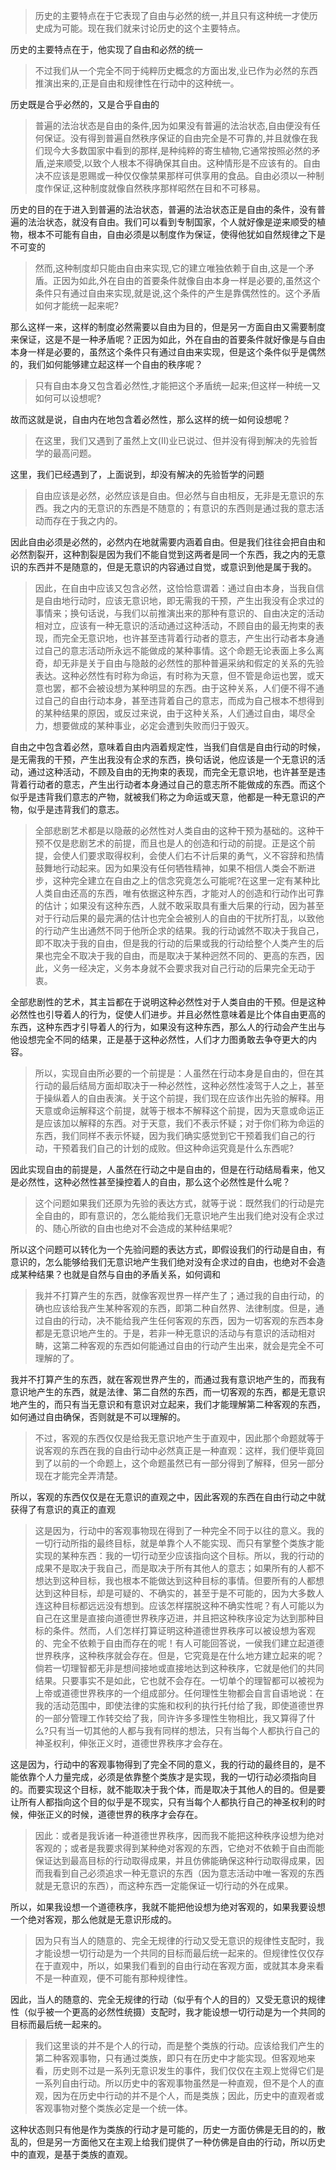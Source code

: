 <blockquote data-pid="hOdM7iEg">历史的主要特点在于它表现了自由与必然的统一,并且只有这种统一才使历史成为可能。现在我们就来讨论历史的这个主要特点。</blockquote><p data-pid="WxERTF-E">历史的主要特点在于，他实现了自由和必然的统一</p><blockquote data-pid="iwPcy3K-">不过我们从一个完全不同于纯粹历史概念的方面出发,业已作为必然的东西推演出来的,正是自由和规律性在行动中的这种统一。</blockquote><p data-pid="E_yGkogM">历史既是合乎必然的，又是合乎自由的</p><blockquote data-pid="WkdIOmsI">普遍的法治状态是自由的条件,因为如果没有普遍的法治状态,自由便没有任何保证。没有得到普遍自然秩序保证的自由完全是不可靠的,并且就像在我们现今大多数国家中看到的那样,是种纯粹的寄生植物,它通常按照必然的矛盾,逆来顺受,以致个人根本不得确保其自由。这种情形是不应该有的。自由决不应该是恩赐或一种仅仅像禁果那样可供享用的食品。自由必须以一种制度作保证,这种制度就像自然秩序那样昭然在目和不可移易。</blockquote><p data-pid="ApQLLi4g">历史的目的在于进入到普遍的法治状态，普遍的法治状态正是自由的条件，没有普遍的法治状态，就没有自由。我们可以看到专制国家，个人就好像是逆来顺受的植物，根本不可能有自由，自由必须是以制度作为保证，使得他犹如自然规律之下是不可变的</p><blockquote data-pid="SeRoPurr">然而,这种制度却只能由自由来实现,它的建立唯独依赖于自由,这是一个矛盾。正因为如此,外在自由的首要条件就像自由本身一样是必要的,虽然这个条件只有通过自由来实现,就是说,这个条件的产生是靠偶然性的。这个矛盾如何才能统一起来呢?</blockquote><p data-pid="0BvDsbXI">那么这样一来，这样的制度必然需要以自由为目的，但是另一方面自由又需要制度来保证，这是不是一种矛盾呢？正因为如此，外在自由的首要条件就好像是与自由本身一样是必要的，虽然这个条件只有通过自由来实现，但是这个条件似乎是偶然的，我们如何能够建立起这样一个自由的秩序呢？</p><blockquote data-pid="Ogu_jgeb">只有自由本身又包含着必然性,才能把这个矛盾统一起来;但这样一种统一又如何可以设想呢?</blockquote><p data-pid="58B7rABZ">故而这就是说，自由内在地包含着必然性，那么这样的统一如何设想呢？</p><blockquote data-pid="glfwcFWQ">在这里，我们又遇到了虽然上文(Ⅱ)业已说过、但并没有得到解决的先验哲学的最高问题。</blockquote><p data-pid="z0-gfeYW">这里，我们已经遇到了，上面说到，却没有解决的先验哲学的问题</p><blockquote data-pid="oqoS48EK">自由应该是必然，必然应该是自由。但必然与自由相反，无非是无意识的东西。我之内的无意识的东西是不随意的；有意识的东西则是通过我的意志活动而存在于我之内的。</blockquote><p data-pid="FNZ2NlWM">因此自由必须是必然的，必然内在地就需要内涵着自由。但是我们往往会把自由和必然割裂开，这种割裂是因为我们不能自觉到这两者是同一个东西，我之内的无意识的东西并不是随意的，但是无意识的内容通过自觉，或意识到他是属于我的。</p><blockquote data-pid="O1qEPVuH">因此，在自由中应该又包含必然，这恰恰意谓着：通过自由本身，当我自信是自由地行动时，应该无意识地，即无需我的干预，产生出我没有企求过的事情来；换句话说，与我们以前推演出来的那种有意识的、自由决定的活动相对立，应该有一种无意识的活动通过这种活动，不顾自由的最无拘束的表现，而完全无意识地，也许甚至违背着行动者的意志，产生出行动者本身通过自己的意志活动所永远不能做成的某种事情。这个命题无论表面上多么离奇，却无非是关于自由与隐敲的必然性的那种普遍采纳和假定的关系的先验表达。这种必然性有时称为命运，有时称为天意，但不管是命运也罢，或天意也罢，都不会被设想为某种明显的东西。由于这种关系，人们便不得不通过自己的自由行动本身，甚至违背着自己的意志，而成为自己根本不想得到的某种结果的原因，或反过来说，由于这种关系，人们通过自由，竭尽全力，想要做成的某种事业，必定会遭到失败而归于毁灭。</blockquote><p data-pid="67vPHAOS">自由之中包含着必然，意味着自由内涵着规定性，当我们自信是自由行动的时候，是无需我的干预，产生出我没有企求的东西，换句话说，他应该是一个无意识的活动，通过这种活动，不顾及自由的无拘束的表现，而完全无意识地，也许甚至是违背着行动者的意志，产生出行动者本身通过自己的意志所不能做成的东西。而这个似乎是违背我们意志的产物，就被我们称之为命运或天意，他都是一种无意识的产物，似乎是违背我们的意志。</p><blockquote data-pid="JgMKVfE1">全部悲剧艺术都是以隐蔽的必然性对人类自由的这种干预为基础的。这种干预不仅是悲剧艺术的前提，而且也是人的创造和行动的前提。正是这个前提，会使人们要求取得权利，会使人们右不计后果的勇气，义不容辞和热情鼓舞地行动起来。因为如果没有任何牺牲精神，如果不相信人类会不断进步，这种完全建立在自由之上的信念究竟怎么可能呢?在这里一定有某种比人类自由还高的东西，唯有依据这种东西，才能对人的创造和行动作出可靠的估计；如果没有这种东西，人就不敢采取具有重大后果的行动，因为甚至对于行动后果的最完满的估计也完全会被别人的自由的干扰所打乱，以致他的行动产生出通然不同于他所企求的结果。我的行动诚然不取决于我自己，即不取决于我的自由，但是我的行动的后果或我的行动给整个人类产生的后果也完全不取决于我的自由，而是取决于某种迥然不同的、更高的东西，因此，义务一经决定，义务本身就不会要求我对自己行动的后果完全无动于衷。</blockquote><p data-pid="FPNK5VD_">全部悲剧性的艺术，其主旨都在于说明这种必然性对于人类自由的干预。但是这种必然性也引导着人的行为，促使人们进步。并且必然性意味着是比个体自由更高的东西，这种东西才引导着人的行为，如果没有这种东西，那么人的行动会产生出与他设想完全不同的结果，正是基于这种必然性，人们才力图勇敢去争夺更大的内容。</p><blockquote data-pid="sy-TjluR">所以，实现自由所必要的一个前提是：人虽然在行动本身是自由的，但在其行动的最后结局方面却取决于一种必然性，这种必然性凌驾于人之上，甚至于操纵着人的自由表演。关于这个前提，我们现在应该作出先验的解释。用天意或命运解释这个前提，就等于根本不解释这个前提，因为天意或命运正是应该加以解释的东西。对于天意，我们不表示怀疑；对于你们称为命运的东西，我们同样不表示怀疑，因为我们确实感觉到它干预着我们自己的行动，干预着我们自己的计划的成败。但这种命运究竟是什么东西呢?</blockquote><p data-pid="HdEu6ZVa">因此实现自由的前提是，人虽然在行动之中是自由的，但是在行动结局看来，他又是必然性，这种必然性甚至操控着人的自由，那么这个必然性是什么呢？</p><blockquote data-pid="TI6vZFg0">这个问题如果我们还原为先验的表达方式，就等于说：既然我们的行动是完全自由的，即有意识的，怎么能给我们无意识地产生出我们绝对没有企求过的、随心所欲的自由也绝对不会造成的某种结果呢?</blockquote><p data-pid="8K42FXly">所以这个问题可以转化为一个先验问题的表达方式，即假设我们的行动是自由，有意识的，怎么能够给我们无意识地产生我们绝对没有企求过的自由，也绝对不会造成某种结果？也就是自然与自由的矛盾关系，如何调和</p><blockquote data-pid="yM4WoiG9">我并不打算产生的东西，就像客观世界一样产生了；通过我的自由行动，的确也应该给我产生某种客观的东西，即第二种自然界、法律制度。但是，通过自由的行动，决不能给我产生任何客观的东西，因为一切客观的东西本身都是无意识地产生的。于是，若非一种无意识的活动与有意识的活动相对畴，这第二种客观的东西如何能通过自由的行动产生出来，就会是完全不可理解的了。</blockquote><p data-pid="-hl2YEMI">我并不打算产生的东西，就在客观世界产生的，而通过我有意识地产生的，而我有意识地产生的东西，就是法律、第二自然的东西，而一切客观的东西，都是无意识地产生的，而只有当无意识和有意识对立起来，我们才能理解第二种客观的东西，如何通过自由确保，否则就是不可以理解的。</p><blockquote data-pid="iNgMXx7O">不过，客观的东西仅仅是给我无意识地产生于直观中，因此那个命题就等于说客观的东西在我的自由行动中必然真正是一种直观：这样，我们便毕竟回到了以前的一个命题上，这个命题虽然已有一部分得到了解释，但另一部分现在才能完全弄清楚。</blockquote><p data-pid="d7IcBVt8">所以，客观的东西仅仅是在无意识的直观之中，因此客观的东西在自由行动之中就获得了有意识的真正的直观</p><blockquote data-pid="-lD4kfqD">这是因为，行动中的客观事物现在得到了一种完全不同于以往的意义。我的一切行动所指的最终目标，就是单靠个人不能实现、而只有掌整个类族才能实现的某种东西：我的一切行动至少应该指向这个目标。所以，我的行动的成果不是取决于我自己，而是取决于所有其他人的意志；如果所有的人都不想达到这种目标，我也根本不能做达到这种目标的事情。但要所有的人都想达到这种目标，却是可疑的、不确实的，甚至于是不可能的，因为大多数人连这种目标都远远没有想到。应该怎样摆脱这种不确实性呢？有人可能以为自己在这里是直接向道德世界秩序迈进，并且把这种秩序设定为达到那种目标的条件。然而，人们怎样打算证明这种道德世界秩序可以被设想为客观的、完全不依赖于自由而存在的呢！有人可能回答说，一侯我们建立起道德世界秩序，这种秩序就会存在。但是，它究竟是在什么地方建立起来的呢？倘若一切理智都无非是想间接地或直接地达到这种秩序，它就是他们的共同结果。只要事实不是如此，它也就不会存在。一切单个的理智都可以被视为上帝或道德世界秩序的一个组成部分。任何理性生物都会自言自语地说：在我的活动范围中，即使法律的实施和权利的执行托付给了我，即使道德世界的一部分管理工作转交给了我，同许许多多理性生物相比，我又算得了什么?只有当一切其他的人都与我有同样的想法，只有当每个人都执行自己的神圣权利，伸张正义时，道德世界秩序才会存在。</blockquote><p data-pid="HfFvqukO">这是因为，行动中的客观事物得到了完全不同的意义，我的行动的最终目的，是不能依靠个人力量完成，必须是依靠整个类族才是实现，我的一切行动必须指向目的。而要实现这个目标，就不能取决于我个体，而是取决于其他人的目的。但是要让所有人都指向这个目的似乎是不现实，只有当每个人都执行自己的神圣权利的时候，伸张正义的时候，道德世界的秩序才会存在。</p><blockquote data-pid="GI5BX8Jp">因此：或者是我诉诸一种道德世界秩序，因而我不能把这种秩序设想为绝对客观的；或者是我要求得到某种绝对客观的东西，它绝对不依赖于自由而能保证达到最高目标的行动取得成果，并且仿佛能确保这种行动取得成果，因而我看到自己必须追求一种无意识的东西（因为意志活动中唯一客观的东西就是无意识的东西），而这种东西一定能保证一切行动的外在成果。</blockquote><p data-pid="s6JnjDOb">所以，如果我设想一个道德秩序，我就不能把他设想为绝对客观的，如果我要设想一个绝对客观，那么他就是无意识形成的。</p><blockquote data-pid="n1P8lzph">因为只有当人的随意的、完全无规律的行动又受无意识的规律性支配时，我才能设想一切行动是为一个共同的目标而最后统一起来的。但规律性仅仅存在于直观中，所以，如果我们看到的自由行动在客观方面，或就其本身来看不是一种直观，便不可能有那种规律性。</blockquote><p data-pid="RuwF57AL">因此，当人的随意的、完全无规律的行动（似乎有个人的目的）又受无意识的规律性（似乎被一个更高的必然性统摄）支配时，我才能设想一切行动是为一个共同的目标而最后统一起来的。</p><blockquote data-pid="DXJs8b5r">我们这里谈的并不是个人的行动，而是整个类族的行动。应该给我们产生的第二种客观事物，只有通过类族，即只有在历史中才能实现。但客观地来看，历史则不过是一系列无意识发生的事件，我们仅仅在主观上觉得它们是一系列自由行动。所以历史中的客观事物虽然是一种直观，但不是个人的直观，因为在历史中行动的并不是个人，而是类族；因此，历史中的直观者或客观事物对整个类族必定是一个统一体。</blockquote><p data-pid="gEuTkyRn">这种状态则只有他是作为类族的行动才是可能的，历史一方面仿佛是无目的的，散乱的，但是另一方面他又在主观上给我们提供了一种仿佛是自由的行动，所以历史中的直观，是基于类族的直观。</p>